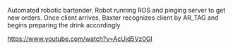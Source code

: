 Automated robotic bartender. Robot running ROS and pinging server to get new orders. 
Once client arrives, Baxter recognizes client by AR_TAG and begins preparing the drink accordingly 

https://www.youtube.com/watch?v=AcUid5Vz0GI
